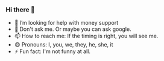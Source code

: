 ### Hi there 👋

<!--
**thchau0/thchau0** is a ✨ _special_ ✨ repository because its `README.md` (this file) appears on your GitHub profile.

Here are some ideas to get you started:

- 🔭 I’m currently working on my homework
- 🌱 I’m currently learning computer language
- 👯 I’m looking to collaborate on some projects
-->
- 🤔 I’m looking for help with money support
- 💬 Don't ask me. Or maybe you can ask google.
- 📫 How to reach me: If the timing is right, you will see me.
- 😄 Pronouns: I, you, we, they, he, she, it
- ⚡ Fun fact: I'm not funny at all.


